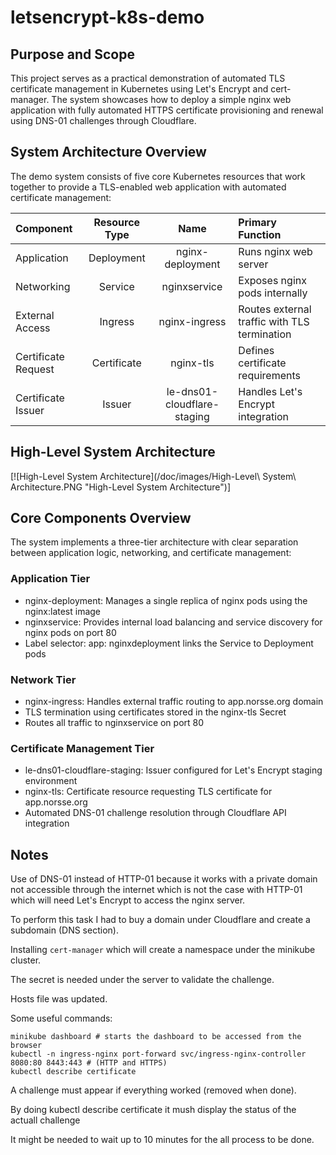 # letsencrypt-k8s-demo

## Purpose and Scope

This project serves as a practical demonstration of automated TLS certificate management in Kubernetes using Let's Encrypt and cert-manager. The system showcases how to deploy a simple nginx web application with fully automated HTTPS certificate provisioning and renewal using DNS-01 challenges through Cloudflare.

## System Architecture Overview

The demo system consists of five core Kubernetes resources that work together to provide a TLS-enabled web application with automated certificate management:

| Component           | Resource Type | Name                        | Primary Function                             |
| :---                |     :----:    |           :----:            | :---                                         |
| Application         | Deployment    | nginx-deployment            | Runs nginx web server                        |
| Networking          | Service       | nginxservice                | Exposes nginx pods internally                |
| External Access     | Ingress       | nginx-ingress               | Routes external traffic with TLS termination |
| Certificate Request | Certificate   | nginx-tls                   | Defines certificate requirements             |
| Certificate Issuer  | Issuer        | le-dns01-cloudflare-staging | Handles Let's Encrypt integration            |

## High-Level System Architecture

[![High-Level System Architecture](/doc/images/High-Level\ System\ Architecture.PNG "High-Level System Architecture")]

## Core Components Overview

The system implements a three-tier architecture with clear separation between application logic, networking, and certificate management:

### Application Tier

 - nginx-deployment: Manages a single replica of nginx pods using the nginx:latest image
 - nginxservice: Provides internal load balancing and service discovery for nginx pods on port 80
 - Label selector: app: nginxdeployment links the Service to Deployment pods

### Network Tier

 - nginx-ingress: Handles external traffic routing to app.norsse.org domain
 - TLS termination using certificates stored in the nginx-tls Secret
 - Routes all traffic to nginxservice on port 80

### Certificate Management Tier

 - le-dns01-cloudflare-staging: Issuer configured for Let's Encrypt staging environment
 - nginx-tls: Certificate resource requesting TLS certificate for app.norsse.org
 - Automated DNS-01 challenge resolution through Cloudflare API integration

## Notes

Use of DNS-01 instead of HTTP-01 because it works with a private domain not accessible through the internet 
which is not the case with HTTP-01 which will need Let's Encrypt to access the nginx server.

To perform this task I had to buy a domain under Cloudflare and create a subdomain (DNS section).

Installing `cert-manager` which will create a namespace under the minikube cluster.

The secret is needed under the server to validate the challenge.

Hosts file was updated.

Some useful commands:

```
minikube dashboard # starts the dashboard to be accessed from the browser
kubectl -n ingress-nginx port-forward svc/ingress-nginx-controller 8080:80 8443:443 # (HTTP and HTTPS)
kubectl describe certificate
```

A challenge must appear if everything worked (removed when done).

By doing kubectl describe certificate it mush display the status of the actuall challenge

It might be needed to wait up to 10 minutes for the all process to be done.
